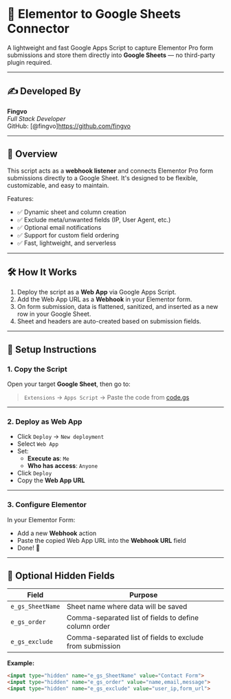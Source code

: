# 🔗 Elementor to Google Sheets Connector

A lightweight and fast Google Apps Script to capture Elementor Pro form submissions and store them directly into **Google Sheets** — no third-party plugin required.

---

## ✍️ Developed By

**Fingvo**  
*Full Stack Developer*  
GitHub: [@fingvo]https://github.com/fingvo

---

## 📌 Overview

This script acts as a **webhook listener** and connects Elementor Pro form submissions directly to a Google Sheet. It's designed to be flexible, customizable, and easy to maintain.

Features:

- ✅ Dynamic sheet and column creation
- ✅ Exclude meta/unwanted fields (IP, User Agent, etc.)
- ✅ Optional email notifications
- ✅ Support for custom field ordering
- ✅ Fast, lightweight, and serverless

---

## 🛠️ How It Works

1. Deploy the script as a **Web App** via Google Apps Script.
2. Add the Web App URL as a **Webhook** in your Elementor form.
3. On form submission, data is flattened, sanitized, and inserted as a new row in your Google Sheet.
4. Sheet and headers are auto-created based on submission fields.

---

## 🚀 Setup Instructions

### 1. Copy the Script

Open your target **Google Sheet**, then go to:

> `Extensions` → `Apps Script` → Paste the code from [code.gs](code.gs)

---

### 2. Deploy as Web App

- Click `Deploy` → `New deployment`
- Select `Web App`
- Set:
  - **Execute as**: `Me`
  - **Who has access**: `Anyone`
- Click `Deploy`
- Copy the **Web App URL**

---

### 3. Configure Elementor

In your Elementor Form:

- Add a new **Webhook** action
- Paste the copied Web App URL into the **Webhook URL** field
- Done! 🎉

---

## 🧩 Optional Hidden Fields

| Field | Purpose |
|-------|---------|
| `e_gs_SheetName` | Sheet name where data will be saved |
| `e_gs_order` | Comma-separated list of fields to define column order |
| `e_gs_exclude` | Comma-separated list of fields to exclude from submission |

**Example:**  
```html
<input type="hidden" name="e_gs_SheetName" value="Contact Form">
<input type="hidden" name="e_gs_order" value="name,email,message">
<input type="hidden" name="e_gs_exclude" value="user_ip,form_url">
